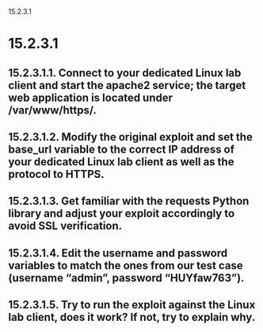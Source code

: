 15.2.3.1

# 15.2.3.1
## 15.2.3.1.1. Connect to your dedicated Linux lab client and start the apache2 service; the target web application is located under **/var/www/https/**.
## 15.2.3.1.2. Modify the original exploit and set the base_url variable to the correct IP address of your dedicated Linux lab client as well as the protocol to HTTPS.
## 15.2.3.1.3. Get familiar with the requests Python library and adjust your exploit accordingly to avoid SSL verification.
## 15.2.3.1.4. Edit the username and password variables to match the ones from our test case (username “admin”, password “HUYfaw763”).
## 15.2.3.1.5. Try to run the exploit against the Linux lab client, does it work? If not, try to explain why.



